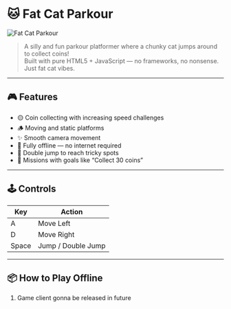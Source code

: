 # 🐱 Fat Cat Parkour

![Fat Cat Parkour](https://i.imgur.com/3XR7oW2.jpeg)

> A silly and fun parkour platformer where a chunky cat jumps around to collect coins!  
> Built with pure HTML5 + JavaScript — no frameworks, no nonsense. Just fat cat vibes.

---

## 🎮 Features

- 🟡 Coin collecting with increasing speed challenges  
- 🪵 Moving and static platforms  
- ✨ Smooth camera movement  
- 💾 Fully offline — no internet required  
- 🐾 Double jump to reach tricky spots  
- 📜 Missions with goals like “Collect 30 coins”

---

## 🕹️ Controls

| Key | Action              |
|-----|---------------------|
| A   | Move Left           |
| D   | Move Right          |
| Space | Jump / Double Jump |

---

## 📦 How to Play Offline

1. Game client gonna be released in future
